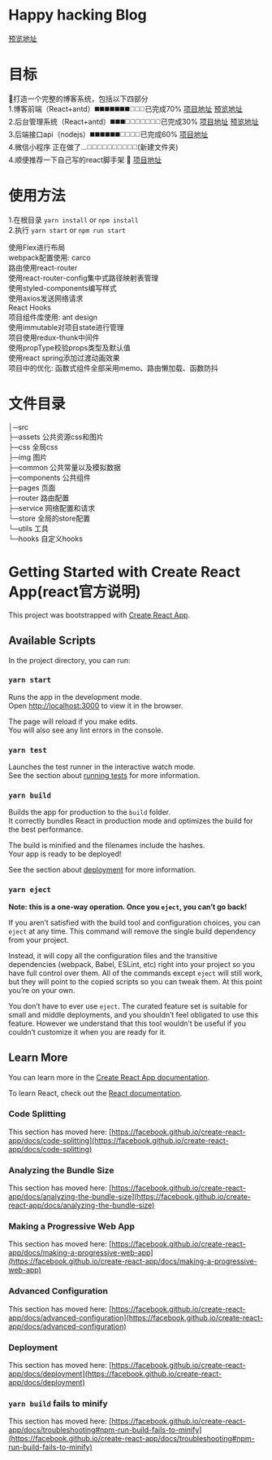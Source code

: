 # Happy hacking Blog
[预览地址](https://www.gaojianhua.top)
# 目标
💜打造一个完整的博客系统，包括以下四部分\
1.博客前端（React+antd）◼️◼️◼️◼️◼️◼️◼️◻️◻️◻️已完成70% [项目地址](https://github.com/jianhuagao/hh-blog-react)  [预览地址](https://www.gaojianhua.top)\
2.后台管理系统（React+antd）◼️◼️◼️◻️◻️◻️◻️◻️◻️◻️已完成30% [项目地址](https://github.com/jianhuagao/hh-blog-admin)  [预览地址](http://admin.gaojianhua.top)\
3.后端接口api（nodejs）◼️◼️◼️◼️◼️◼️◻️◻️◻️◻️已完成60% [项目地址](https://github.com/jianhuagao/hh-blog-api)\
4.微信小程序 正在做了...◻️◻️◻️◻️◻️◻️◻️◻️◻️◻️(新建文件夹)\
4.顺便推荐一下自己写的react脚手架 🤩 [项目地址](https://github.com/jianhuagao/quick-react-app)
# 使用方法
1.在根目录 `yarn install` or  `npm install`\
2.执行  `yarn start` or  `npm run start`

使用Flex进行布局\
webpack配置使用: carco\
路由使用react-router\
使用react-router-config集中式路径映射表管理\
使用styled-components编写样式\
使用axios发送网络请求\
React Hooks\
项目组件库使用: ant design\
使用immutable对项目state进行管理\
项目使用redux-thunk中间件\
使用propType校验props类型及默认值\
使用react spring添加过渡动画效果\
项目中的优化: 函数式组件全部采用memo、路由懒加载、函数防抖
# 文件目录
│─src\
  ├─assets 公共资源css和图片\
    ├─css  全局css\
    ├─img   图片\
  ├─common  公共常量以及模拟数据\
  ├─components 公共组件\
  ├─pages   页面\
  ├─router  路由配置\
  ├─service 网络配置和请求\
  └─store   全局的store配置\
  └─utils   工具\
  └─hooks   自定义hooks

# Getting Started with Create React App(react官方说明)

This project was bootstrapped with [Create React App](https://github.com/facebook/create-react-app).

## Available Scripts

In the project directory, you can run:

### `yarn start`

Runs the app in the development mode.\
Open [http://localhost:3000](http://localhost:3000) to view it in the browser.

The page will reload if you make edits.\
You will also see any lint errors in the console.

### `yarn test`

Launches the test runner in the interactive watch mode.\
See the section about [running tests](https://facebook.github.io/create-react-app/docs/running-tests) for more information.

### `yarn build`

Builds the app for production to the `build` folder.\
It correctly bundles React in production mode and optimizes the build for the best performance.

The build is minified and the filenames include the hashes.\
Your app is ready to be deployed!

See the section about [deployment](https://facebook.github.io/create-react-app/docs/deployment) for more information.

### `yarn eject`

**Note: this is a one-way operation. Once you `eject`, you can’t go back!**

If you aren’t satisfied with the build tool and configuration choices, you can `eject` at any time. This command will remove the single build dependency from your project.

Instead, it will copy all the configuration files and the transitive dependencies (webpack, Babel, ESLint, etc) right into your project so you have full control over them. All of the commands except `eject` will still work, but they will point to the copied scripts so you can tweak them. At this point you’re on your own.

You don’t have to ever use `eject`. The curated feature set is suitable for small and middle deployments, and you shouldn’t feel obligated to use this feature. However we understand that this tool wouldn’t be useful if you couldn’t customize it when you are ready for it.

## Learn More

You can learn more in the [Create React App documentation](https://facebook.github.io/create-react-app/docs/getting-started).

To learn React, check out the [React documentation](https://reactjs.org/).

### Code Splitting

This section has moved here: [https://facebook.github.io/create-react-app/docs/code-splitting](https://facebook.github.io/create-react-app/docs/code-splitting)

### Analyzing the Bundle Size

This section has moved here: [https://facebook.github.io/create-react-app/docs/analyzing-the-bundle-size](https://facebook.github.io/create-react-app/docs/analyzing-the-bundle-size)

### Making a Progressive Web App

This section has moved here: [https://facebook.github.io/create-react-app/docs/making-a-progressive-web-app](https://facebook.github.io/create-react-app/docs/making-a-progressive-web-app)

### Advanced Configuration

This section has moved here: [https://facebook.github.io/create-react-app/docs/advanced-configuration](https://facebook.github.io/create-react-app/docs/advanced-configuration)

### Deployment

This section has moved here: [https://facebook.github.io/create-react-app/docs/deployment](https://facebook.github.io/create-react-app/docs/deployment)

### `yarn build` fails to minify

This section has moved here: [https://facebook.github.io/create-react-app/docs/troubleshooting#npm-run-build-fails-to-minify](https://facebook.github.io/create-react-app/docs/troubleshooting#npm-run-build-fails-to-minify)
